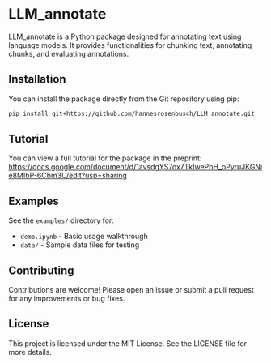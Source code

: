 # LLM_annotate

LLM_annotate is a Python package designed for annotating text using language models. It provides functionalities for chunking text, annotating chunks, and evaluating annotations.

## Installation

You can install the package directly from the Git repository using pip:

```bash
pip install git+https://github.com/hannesrosenbusch/LLM_annotate.git
```

## Tutorial

You can view a full tutorial for the package in the preprint: 
https://docs.google.com/document/d/1avsdgYS7ox7TkIwePbH_oPyruJKGNie8MIbP-6Cbm3U/edit?usp=sharing

## Examples

See the `examples/` directory for:
- `demo.ipynb` - Basic usage walkthrough
- `data/` - Sample data files for testing

## Contributing

Contributions are welcome! Please open an issue or submit a pull request for any improvements or bug fixes.

## License

This project is licensed under the MIT License. See the LICENSE file for more details.